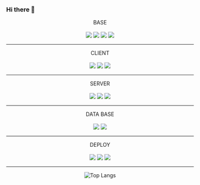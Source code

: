 ### Hi there 👋


<div align="center">
 
 <div align="center"> <string>BASE</string> <div/>
 <br/>
<img src="https://img.shields.io/badge/JavaScript-999999?style=for-the-badge&logo=JavaScript&logoColor=F7DF1E"/> <img src="https://img.shields.io/badge/HTML5-999999?style=for-the-badge&logo=HTML5&logoColor=E34F26"/> <img src="https://img.shields.io/badge/CSS3-999999?style=for-the-badge&logo=CSS3&logoColor=1572B6"/> <img src="https://img.shields.io/badge/TypeScript-999999?style=for-the-badge&logo=TypeScript&logoColor=3178C6"/>
  
  <hr/>   
  
  
<div align="center"> <string>CLIENT</string> <div/> 
<br/>
<img src="https://img.shields.io/badge/React-999999?style=for-the-badge&logo=React&logoColor=61DAFB"/> <img src="https://img.shields.io/badge/Redux-999999?style=for-the-badge&logo=Redux&logoColor=764ABC"/> <img src="https://img.shields.io/badge/styled components-999999?style=for-the-badge&logo=styled-components&logoColor=DB7093"/>

 <hr/>
 <div align="center"> <string>SERVER</string> <div/> 
<br/>
<img src="https://img.shields.io/badge/Node.js-999999?style=for-the-badge&logo=Node.js&logoColor=339933"/> <img src="https://img.shields.io/badge/Express-999999?style=for-the-badge&logo=Express&logoColor=000000"/> <img src="https://img.shields.io/badge/Axios-999999?style=for-the-badge&logo=Axios&logoColor=5A29E4"/>

  <hr/>
 
<div align="center"> <string>DATA BASE</string> <div/> 
<br/>
<img src="https://img.shields.io/badge/Mongo DB-999999?style=for-the-badge&logo=MongoDB&logoColor=47A248"/> <img src="https://img.shields.io/badge/Amazon S3-999999?style=for-the-badge&logo=Amazon S3&logoColor=569A31"/>

   <hr/>
 
<div align="center"> <string>DEPLOY</string> <div/> 
<br/>
<img src="https://img.shields.io/badge/Amazon EC2-999999?style=for-the-badge&logo=Amazon EC2&logoColor=FF9900"/> <img src="https://img.shields.io/badge/Firebase-999999?style=for-the-badge&logo=Firebase&logoColor=FFCA28"/> <img src="https://img.shields.io/badge/GitHub Pages-999999?style=for-the-badge&logo=GitHub Pages&logoColor=222222"/>

   <hr/>

![Top Langs](https://github-readme-stats.vercel.app/api/top-langs/?username=CCCWS&layout=compact&theme=darcula)
 
  </div>

